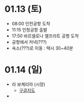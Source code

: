 # 01.13 (토)
- 08:00 인천공항 도착
- 11:15 인청공항 출발
- 17:50 바르셀로나 엘프라트 공항 도착
- 공항에서 저녁(???)
- 숙소(???)로 이동 : 택시 30~40분

# 01.14 (일)
- 라 보케리아 (시장)
  - [구글지도](https://maps.app.goo.gl/qXEM4EYXCBai9pRp6)
- 
